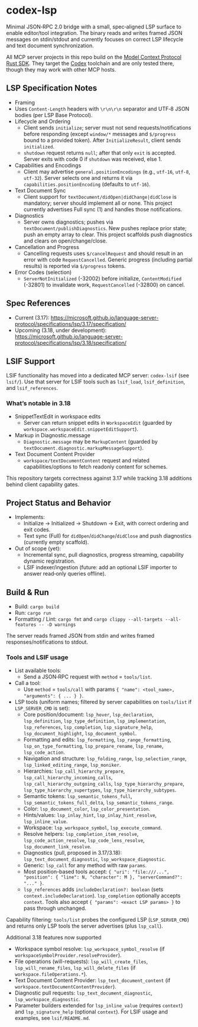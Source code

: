 # codex-lsp

Minimal JSON‑RPC 2.0 bridge with a small, spec‑aligned LSP surface to enable editor/tool integration. The binary reads and writes framed JSON messages on stdin/stdout and currently focuses on correct LSP lifecycle and text document synchronization.

All MCP server projects in this repo build on the [Model Context Protocol Rust SDK](https://github.com/modelcontextprotocol/rust-sdk).
They target the [Codex](https://github.com/openai/codex) toolchain and are only tested there, though they may work with other MCP hosts.

## LSP Specification Notes

- Framing
- Uses `Content-Length` headers with `\r\n\r\n` separator and UTF‑8 JSON bodies (per LSP Base Protocol).
- Lifecycle and Ordering
  - Client sends `initialize`; server must not send requests/notifications before responding (except `window/*` messages and `$/progress` bound to a provided token). After `InitializeResult`, client sends `initialized`.
  - `shutdown` request returns `null`; after that only `exit` is accepted. Server exits with code 0 if `shutdown` was received, else 1.
- Capabilities and Encodings
  - Client may advertise `general.positionEncodings` (e.g., `utf-16`, `utf-8`, `utf-32`). Server selects one and returns it via `capabilities.positionEncoding` (defaults to `utf-16`).
- Text Document Sync
  - Client support for `textDocument/didOpen|didChange|didClose` is mandatory; server should implement all or none. This project currently advertises Full sync (1) and handles those notifications.
- Diagnostics
  - Server owns diagnostics; pushes via `textDocument/publishDiagnostics`. New pushes replace prior state; push an empty array to clear. This project scaffolds push diagnostics and clears on open/change/close.
- Cancellation and Progress
  - Cancelling requests uses `$/cancelRequest` and should result in an error with code `RequestCancelled`. Generic progress (including partial results) is reported via `$/progress` tokens.
- Error Codes (selection)
  - `ServerNotInitialized` (-32002) before initialize, `ContentModified` (-32801) to invalidate work, `RequestCancelled` (-32800) on cancel.

## Spec References

- Current (3.17): https://microsoft.github.io/language-server-protocol/specifications/lsp/3.17/specification/
- Upcoming (3.18, under development): https://microsoft.github.io/language-server-protocol/specifications/lsp/3.18/specification/

## LSIF Support

LSIF functionality has moved into a dedicated MCP server: `codex-lsif` (see `lsif/`). Use that server for LSIF tools such as `lsif_load`, `lsif_definition`, and `lsif_references`.

### What’s notable in 3.18

- SnippetTextEdit in workspace edits
  - Server can return snippet edits in `WorkspaceEdit` (guarded by `workspace.workspaceEdit.snippetEditSupport`).
- Markup in Diagnostic.message
  - `Diagnostic.message` may be `MarkupContent` (guarded by `textDocument.diagnostic.markupMessageSupport`).
- Text Document Content Provider
  - `workspace/textDocumentContent` request and related capabilities/options to fetch readonly content for schemes.

This repository targets correctness against 3.17 while tracking 3.18 additions behind client capability gates.

## Project Status and Behavior

- Implements:
  - Initialize → Initialized → Shutdown → Exit, with correct ordering and exit codes.
  - Text sync (Full) for `didOpen`/`didChange`/`didClose` and push diagnostics (currently empty scaffold).
- Out of scope (yet):
  - Incremental sync, pull diagnostics, progress streaming, capability dynamic registration.
  - LSIF indexer/ingestion (future: add an optional LSIF importer to answer read‑only queries offline).

## Build & Run

- Build: `cargo build`
- Run: `cargo run`
- Formatting / Lint: `cargo fmt` and `cargo clippy --all-targets --all-features -- -D warnings`

The server reads framed JSON from stdin and writes framed responses/notifications to stdout.

### Tools and LSIF usage

- List available tools:
  - Send a JSON‑RPC request with `method` = `tools/list`.
- Call a tool:
  - Use `method` = `tools/call` with params `{ "name": <tool_name>, "arguments": { ... } }`.
- LSP tools (uniform names; filtered by server capabilities on `tools/list` if `LSP_SERVER_CMD` is set):
  - Core position/document: `lsp_hover`, `lsp_declaration`, `lsp_definition`, `lsp_type_definition`, `lsp_implementation`, `lsp_references`, `lsp_completion`, `lsp_signature_help`, `lsp_document_highlight`, `lsp_document_symbol`.
  - Formatting and edits: `lsp_formatting`, `lsp_range_formatting`, `lsp_on_type_formatting`, `lsp_prepare_rename`, `lsp_rename`, `lsp_code_action`.
  - Navigation and structure: `lsp_folding_range`, `lsp_selection_range`, `lsp_linked_editing_range`, `lsp_moniker`.
  - Hierarchies: `lsp_call_hierarchy_prepare`, `lsp_call_hierarchy_incoming_calls`, `lsp_call_hierarchy_outgoing_calls`, `lsp_type_hierarchy_prepare`, `lsp_type_hierarchy_supertypes`, `lsp_type_hierarchy_subtypes`.
  - Semantic tokens: `lsp_semantic_tokens_full`, `lsp_semantic_tokens_full_delta`, `lsp_semantic_tokens_range`.
  - Color: `lsp_document_color`, `lsp_color_presentation`.
  - Hints/values: `lsp_inlay_hint`, `lsp_inlay_hint_resolve`, `lsp_inline_value`.
  - Workspace: `lsp_workspace_symbol`, `lsp_execute_command`.
  - Resolve helpers: `lsp_completion_item_resolve`, `lsp_code_action_resolve`, `lsp_code_lens_resolve`, `lsp_document_link_resolve`.
  - Diagnostics (pull, proposed in 3.17/3.18): `lsp_text_document_diagnostic`, `lsp_workspace_diagnostic`.
  - Generic: `lsp_call` for any method with raw `params`.
  - Most position-based tools accept: `{ "uri": "file:///...", "position": { "line": N, "character": M }, "serverCommand?": "..." }`.
  - `lsp_references` adds `includeDeclaration?: boolean` (sets `context.includeDeclaration`). `lsp_completion` optionally accepts `context`. Tools also accept `{ "params": <exact LSP params> }` to pass through unchanged.

Capability filtering: `tools/list` probes the configured LSP (`LSP_SERVER_CMD`) and returns only LSP tools the server advertises (plus `lsp_call`).

Additional 3.18 features now supported
- Workspace symbol resolve: `lsp_workspace_symbol_resolve` (if `workspaceSymbolProvider.resolveProvider`).
- File operations (will-requests): `lsp_will_create_files`, `lsp_will_rename_files`, `lsp_will_delete_files` (if `workspace.fileOperations.*`).
- Text Document Content Provider: `lsp_text_document_content` (if `workspace.textDocumentContentProvider`).
- Diagnostic pull requests: `lsp_text_document_diagnostic`, `lsp_workspace_diagnostic`.
- Parameter builders extended for `lsp_inline_value` (requires `context`) and `lsp_signature_help` (optional `context`).
For LSIF usage and examples, see `lsif/README.md`.

 
